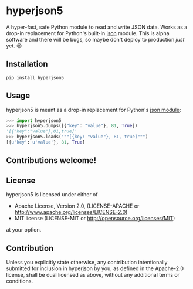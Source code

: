 # hyperjson5

A hyper-fast, safe Python module to read and write JSON data. Works as a
drop-in replacement for Python's built-in
[json](https://docs.python.org/3/library/json.html) module.
This is alpha software and there will be bugs, so maybe don't deploy to production _just_ yet. :wink:

## Installation

```
pip install hyperjson5
```

## Usage

hyperjson5 is meant as a drop-in replacement for Python's [json
module](https://docs.python.org/3/library/json.html):

```python
>>> import hyperjson5
>>> hyperjson5.dumps([{"key": "value"}, 81, True])
'[{"key":"value"},81,true]'
>>> hyperjson5.loads("""[{key: "value"}, 81, true]""")
[{u'key': u'value'}, 81, True]
```

## Contributions welcome!

## License

hyperjson5 is licensed under either of

- Apache License, Version 2.0, (LICENSE-APACHE or
  http://www.apache.org/licenses/LICENSE-2.0)
- MIT license (LICENSE-MIT or http://opensource.org/licenses/MIT)

at your option.

## Contribution

Unless you explicitly state otherwise, any contribution intentionally submitted
for inclusion in hyperjson by you, as defined in the Apache-2.0 license, shall
be dual licensed as above, without any additional terms or conditions.
